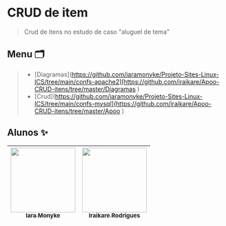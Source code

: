 # CRUD de item

> Crud de itens no estudo de caso "aluguel de tema"

## Menu 🗂

> - [Diagramas](https://github.com/iaramonyke/Projeto-Sites-Linux-ICS/tree/main/confs-apache2](https://github.com/iraikare/Apoo-CRUD-itens/tree/master/Diagramas )
> - [Crud](https://github.com/iaramonyke/Projeto-Sites-Linux-ICS/tree/main/confs-mysql](https://github.com/iraikare/Apoo-CRUD-itens/tree/master/Apoo )

## Alunos ✨
| [<img align="center" src="https://avatars.githubusercontent.com/u/99852137?v=4" width=150><br><sub>Iara Monyke</sub>](https://github.com/iaramonyke) |  [<img src="https://avatars.githubusercontent.com/u/101957823?v=4" width=150><br><sub>Iraikare Rodrigues</sub>](https://github.com/iraikare) </div>|
| :---: | :---: | 
